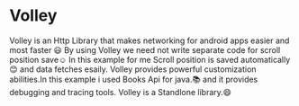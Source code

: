 # Volley
Volley is an Http Library that makes networking for android apps easier and most faster :smiley:
By using Volley we need not write separate code for scroll position save:relaxed: 
In this example for me Scroll position is saved automatically :blush: and data fetches esaily.
Volley provides powerful customization abilities.In this example i used Books Api for java.:books:
and it provides debugging and tracing tools.
Volley is a Standlone library.:smile:
